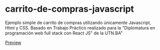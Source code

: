 # carrito-de-compras-javascript
Ejemplo simple de carrito de compras utilizando únicamente Javascript, Html y CSS. Basado en Trabajo Práctico realizado para la "Diplomatura en programación web full stack con React JS" de la UTN.BA"

[Preview](https://aa-avila.github.io/carrito-de-compras-javascript/src)

